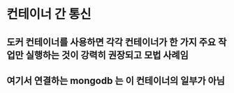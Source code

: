 # 컨테이너 간 통신
## 도커 컨테이너를 사용하면 각각 컨테이너가 한 가지 주요 작업만 실행하는 것이 강력히 권장되고 모법 사례임
## 여기서 연결하는 mongodb 는 이 컨테이너의 일부가 아님